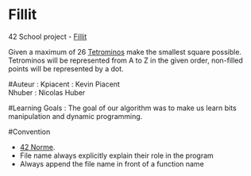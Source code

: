 # Fillit
42 School project - [Fillit](./subject/fillit.pdf)

Given a maximum of 26 [Tetrominos](https://en.wikipedia.org/wiki/Tetromino) make the smallest square possible.<br />
Tetrominos will be represented from A to Z in the given order, non-filled points will be represented by a dot.<br />

#Auteur :
Kpiacent : Kevin Piacent<br />
Nhuber : Nicolas Huber<br />

#Learning Goals :
The goal of our algorithm was to make us learn bits manipulation and dynamic programming.

#Convention
+ [42 Norme](./subject/norme.pdf).<br />
+ File name always explicitly explain their role in the program<br />
+ Always append the file name in front of a function name<br />

